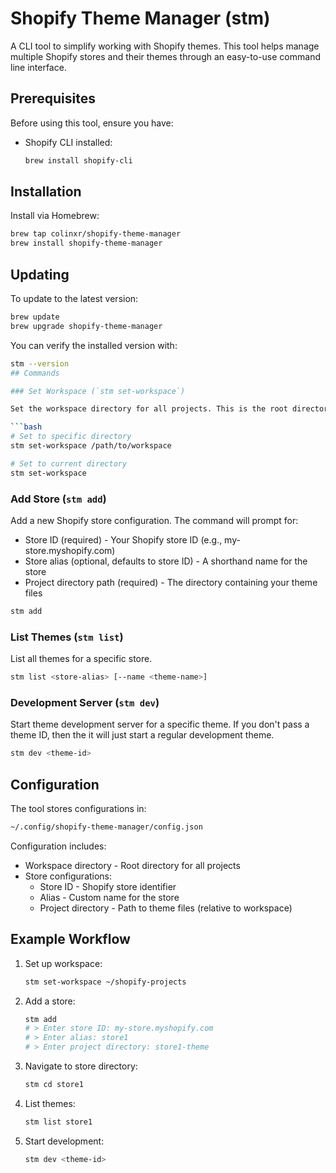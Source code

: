 # Shopify Theme Manager (stm)

A CLI tool to simplify working with Shopify themes. This tool helps manage multiple Shopify stores and their themes through an easy-to-use command line interface.

## Prerequisites

Before using this tool, ensure you have:

- Shopify CLI installed:
  ```bash
  brew install shopify-cli
  ```

## Installation

Install via Homebrew:

```bash
brew tap colinxr/shopify-theme-manager
brew install shopify-theme-manager
```

## Updating

To update to the latest version:

```bash
brew update
brew upgrade shopify-theme-manager
```

You can verify the installed version with:

````bash
stm --version
## Commands

### Set Workspace (`stm set-workspace`)

Set the workspace directory for all projects. This is the root directory where all store projects are located.

```bash
# Set to specific directory
stm set-workspace /path/to/workspace

# Set to current directory
stm set-workspace
````

### Add Store (`stm add`)

Add a new Shopify store configuration. The command will prompt for:

- Store ID (required) - Your Shopify store ID (e.g., my-store.myshopify.com)
- Store alias (optional, defaults to store ID) - A shorthand name for the store
- Project directory path (required) - The directory containing your theme files

```bash
stm add
```

### List Themes (`stm list`)

List all themes for a specific store.

```bash
stm list <store-alias> [--name <theme-name>]
```

### Development Server (`stm dev`)

Start theme development server for a specific theme. If you don't pass a theme ID, then the it will just start a regular development theme.

```bash
stm dev <theme-id>
```

## Configuration

The tool stores configurations in:

```bash
~/.config/shopify-theme-manager/config.json
```

Configuration includes:

- Workspace directory - Root directory for all projects
- Store configurations:
  - Store ID - Shopify store identifier
  - Alias - Custom name for the store
  - Project directory - Path to theme files (relative to workspace)

## Example Workflow

1. Set up workspace:

   ```bash
   stm set-workspace ~/shopify-projects
   ```

2. Add a store:

   ```bash
   stm add
   # > Enter store ID: my-store.myshopify.com
   # > Enter alias: store1
   # > Enter project directory: store1-theme
   ```

3. Navigate to store directory:

   ```bash
   stm cd store1
   ```

4. List themes:

   ```bash
   stm list store1
   ```

5. Start development:
   ```bash
   stm dev <theme-id>
   ```

